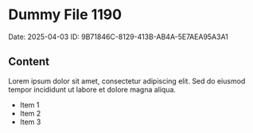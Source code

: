 # Dummy File 1190

Date: 2025-04-03
ID: 9B71846C-8129-413B-AB4A-5E7AEA95A3A1

## Content

Lorem ipsum dolor sit amet, consectetur adipiscing elit.
Sed do eiusmod tempor incididunt ut labore et dolore magna aliqua.

* Item 1
* Item 2
* Item 3
